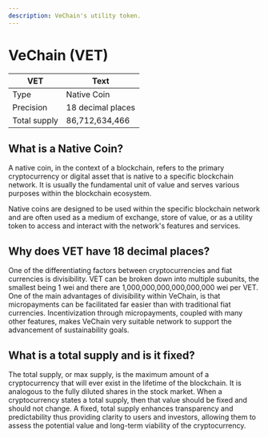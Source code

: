 ```yaml
---
description: VeChain's utility token.
---
```


# VeChain (VET)

| VET          | Text              |
| ------------ | ----------------- |
| Type         | Native Coin       |
| Precision    | 18 decimal places |
| Total supply | 86,712,634,466    |

## What is a Native Coin?

A native coin, in the context of a blockchain, refers to the primary cryptocurrency or digital asset that is native to a specific blockchain network. It is usually the fundamental unit of value and serves various purposes within the blockchain ecosystem.

Native coins are designed to be used within the specific blockchain network and are often used as a medium of exchange, store of value, or as a utility token to access and interact with the network's features and services.

## Why does VET have 18 decimal places?

One of the differentiating factors between cryptocurrencies and fiat currencies is divisibility. VET can be broken down into multiple subunits, the smallest being 1 wei and there are 1,000,000,000,000,000,000 wei per VET. One of the main advantages of divisibility within VeChain, is that micropayments can be facilitated far easier than with traditional fiat currencies. Incentivization through micropayments, coupled with many other features, makes VeChain very suitable network to support the advancement of sustainability goals.

## What is a total supply and is it fixed?

The total supply, or max supply, is the maximum amount of a cryptocurrency that will ever exist in the lifetime of the blockchain. It is analogous to the fully diluted shares in the stock market. When a cryptocurrency states a total supply, then that value should be fixed and should not change. A fixed, total supply enhances transparency and predictability thus providing clarity to users and investors, allowing them to assess the potential value and long-term viability of the cryptocurrency.

